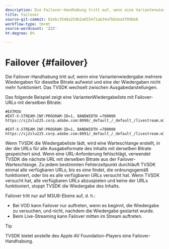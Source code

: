 ```yaml
---
description: Die Failover-Handhabung tritt auf, wenn eine Variantenwiedergabe mehrere Wiedergaben für dieselbe Bitrate aufweist und eine der Wiedergaben nicht mehr funktioniert. Das TVSDK wechselt zwischen Ausgabedarstellungen.
title: Failover
source-git-commit: 02ebc3548a254b2a6554f1ab34afbb3ea5f09bb8
workflow-type: tm+mt
source-wordcount: '222'
ht-degree: 0%

---
```


# Failover {#failover}

Die Failover-Handhabung tritt auf, wenn eine Variantenwiedergabe mehrere Wiedergaben für dieselbe Bitrate aufweist und eine der Wiedergaben nicht mehr funktioniert. Das TVSDK wechselt zwischen Ausgabedarstellungen.

Das folgende Beispiel zeigt eine VariantenWiedergabeliste mit Failover-URLs mit derselben Bitrate:

```
#EXTM3U
#EXT-X-STREAM-INF:PROGRAM-ID=1, BANDWIDTH =700000
https://sj2slu225.corp.adobe.com:8090/_default_/_default_/livestream.m3u8   

#EXT-X-STREAM-INF:PROGRAM-ID=1, BANDWIDTH =700000
https://sj2slu225.corp.adobe.com:8091/_default_/_default_/livestream.m3u8
```

Wenn TVSDK die Wiedergabeliste lädt, wird eine Warteschlange erstellt, in der die URLs für alle Ausgabeformate des Inhalts mit derselben Bitrate gespeichert sind. Wenn eine URL-Anforderung fehlschlägt, verwendet TVSDK die nächste URL mit derselben Bitrate aus der Failover-Warteschlange. Zu jedem bestimmten Fehlerzeitpunkt durchläuft TVSDK einmal alle verfügbaren URLs, bis es eine findet, die ordnungsgemäß funktioniert, oder bis es alle verfügbaren URLs versucht hat. Wenn TVSDK versucht hat, alle verfügbaren URLs abzuspielen und keine der URLs funktioniert, stoppt TVSDK die Wiedergabe des Inhalts.

Failover tritt nur auf M3U8-Ebene auf, d. h.:

* Bei VOD kann Failover nur auftreten, wenn es beginnt, die Wiedergabe zu versuchen, und nicht, nachdem die Wiedergabe gestartet wurde.
* Beim Live-Streaming kann Failover mitten im Stream auftreten.

>[!TIP]
>
>TVSDK bietet anstelle des Apple AV Foundation-Players eine Failover-Handhabung.
